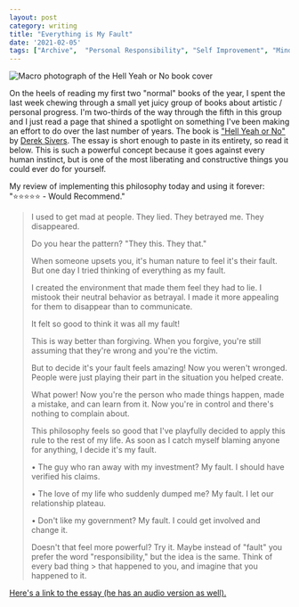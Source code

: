 ```yaml
---
layout: post
category: writing
title: "Everything is My Fault"
date: '2021-02-05'
tags: ["Archive",  "Personal Responsibility", "Self Improvement", "Mindset"]
---
```


![Macro photograph of the Hell Yeah or No book cover](https://campbell17.s3.amazonaws.com/posts/hellyeah.jpg)

On the heels of reading my first two "normal" books of the year, I spent the last week chewing through a small yet juicy group of books about artistic / personal progress. I'm two-thirds of the way through the fifth in this group and I just read a page that shined a spotlight on something I've been making an effort to do over the last number of years. The book is ["Hell Yeah or No"](https://sive.rs/n) by [Derek Sivers](https://sive.rs/now). The essay is short enough to paste in its entirety, so read it below. This is such a powerful concept because it goes against every human instinct, but is one of the most liberating and constructive things you could ever do for yourself. 

<!--more-->

My review of implementing this philosophy today and using it forever: "⭐️⭐️⭐️⭐️⭐️ - Would Recommend."

> I used to get mad at people. They lied. They betrayed me. They disappeared.
> 
> Do you hear the pattern? "They this. They that."
> 
> When someone upsets you, it's human nature to feel it's their fault. But one day I tried thinking of everything as my fault.
> 
> I created the environment that made them feel they had to lie. I mistook their neutral behavior as betrayal. I made it more appealing for them to disappear than to communicate.
> 
> It felt so good to think it was all my fault!
> 
> This is way better than forgiving. When you forgive, you're still assuming that they're wrong and you're the victim.
> 
> But to decide it's your fault feels amazing! Now you weren't wronged. People were just playing their part in the situation you helped create.
> 
> What power! Now you're the person who made things happen, made a mistake, and can learn from it. Now you're in control and there's nothing to complain about.
> 
> This philosophy feels so good that I've playfully decided to apply this rule to the rest of my life. As soon as I catch myself blaming anyone for anything, I decide it's my fault.
> 
> • The guy who ran away with my investment? My fault. I should have verified his claims.
>
> • The love of my life who suddenly dumped me? My fault. I let our relationship plateau.
>
> • Don't like my government? My fault. I could get involved and change it.
>
> Doesn't that feel more powerful? Try it. Maybe instead of "fault" you prefer the word "responsibility," but the idea is the same. Think of every bad thing > that happened to you, and imagine that you happened to it.

[Here's a link to the essay (he has an audio version as well).](https://sive.rs/my-fault)